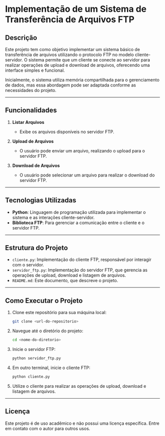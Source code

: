 # Implementação de um Sistema de Transferência de Arquivos FTP

## Descrição
Este projeto tem como objetivo implementar um sistema básico de transferência de arquivos utilizando o protocolo FTP no modelo cliente-servidor. O sistema permite que um cliente se conecte ao servidor para realizar operações de upload e download de arquivos, oferecendo uma interface simples e funcional.

Inicialmente, o sistema utiliza memória compartilhada para o gerenciamento de dados, mas essa abordagem pode ser adaptada conforme as necessidades do projeto.

---

## Funcionalidades

1. **Listar Arquivos**
   - Exibe os arquivos disponíveis no servidor FTP.

2. **Upload de Arquivos**
   - O usuário pode enviar um arquivo, realizando o upload para o servidor FTP.

3. **Download de Arquivos**
   - O usuário pode selecionar um arquivo para realizar o download do servidor FTP.

---

## Tecnologias Utilizadas

- **Python**: Linguagem de programação utilizada para implementar o sistema e as interações cliente-servidor.
- **Biblioteca FTP**: Para gerenciar a comunicação entre o cliente e o servidor FTP.

---

## Estrutura do Projeto

- `cliente.py`: Implementação do cliente FTP, responsável por interagir com o servidor.
- `servidor_ftp.py`: Implementação do servidor FTP, que gerencia as operações de upload, download e listagem de arquivos.
- `README.md`: Este documento, que descreve o projeto.

---

## Como Executar o Projeto

1. Clone este repositório para sua máquina local:
   ```bash
   git clone <url-do-repositorio>
   ```

2. Navegue até o diretório do projeto:
   ```bash
   cd <nome-do-diretorio>
   ```

3. Inicie o servidor FTP:
   ```bash
   python servidor_ftp.py
   ```

4. Em outro terminal, inicie o cliente FTP:
   ```bash
   python cliente.py
   ```

5. Utilize o cliente para realizar as operações de upload, download e listagem de arquivos.

---

## Licença
Este projeto é de uso acadêmico e não possui uma licença específica. Entre em contato com o autor para outros usos.

